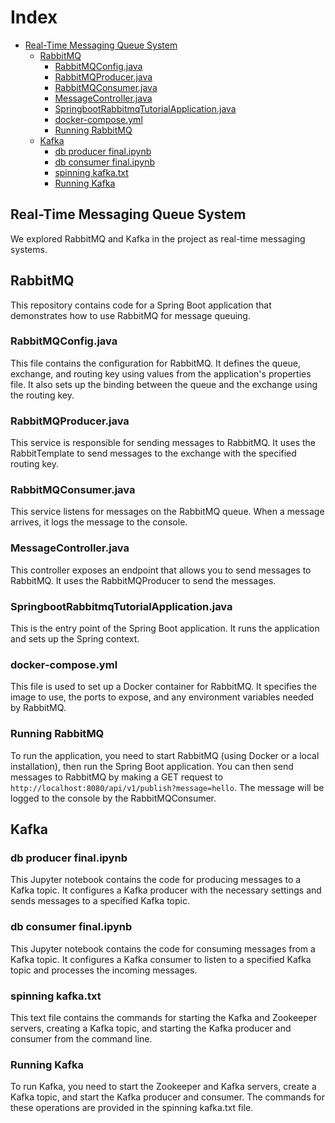 # Index

- [Real-Time Messaging Queue System](#real-time-messaging-queue-system)
    - [RabbitMQ](#rabbitmq)
        - [RabbitMQConfig.java](#rabbitmqconfigjava)
        - [RabbitMQProducer.java](#rabbitmqproducerjava)
        - [RabbitMQConsumer.java](#rabbitmqconsumerjava)
        - [MessageController.java](#messagecontrollerjava)
        - [SpringbootRabbitmqTutorialApplication.java](#springbootrabbitmqtutorialapplicationjava)
        - [docker-compose.yml](#docker-composeyml)
        - [Running RabbitMQ](#running-rabbitmq)
    - [Kafka](#kafka)
        - [db producer final.ipynb](#db-producer-finalipynb)
        - [db consumer final.ipynb](#db-consumer-finalipynb)
        - [spinning kafka.txt](#spinning-kafkatxt)
        - [Running Kafka](#running-kafka)

## Real-Time Messaging Queue System

We explored RabbitMQ and Kafka in the project as real-time messaging systems.

## RabbitMQ

This repository contains code for a Spring Boot application that demonstrates how to use RabbitMQ for message queuing.

### RabbitMQConfig.java

This file contains the configuration for RabbitMQ. It defines the queue, exchange, and routing key using values from the application's properties file. It also sets up the binding between the queue and the exchange using the routing key.

### RabbitMQProducer.java

This service is responsible for sending messages to RabbitMQ. It uses the RabbitTemplate to send messages to the exchange with the specified routing key.

### RabbitMQConsumer.java

This service listens for messages on the RabbitMQ queue. When a message arrives, it logs the message to the console.

### MessageController.java

This controller exposes an endpoint that allows you to send messages to RabbitMQ. It uses the RabbitMQProducer to send the messages.

### SpringbootRabbitmqTutorialApplication.java

This is the entry point of the Spring Boot application. It runs the application and sets up the Spring context.

### docker-compose.yml

This file is used to set up a Docker container for RabbitMQ. It specifies the image to use, the ports to expose, and any environment variables needed by RabbitMQ.

### Running RabbitMQ

To run the application, you need to start RabbitMQ (using Docker or a local installation), then run the Spring Boot application. You can then send messages to RabbitMQ by making a GET request to `http://localhost:8080/api/v1/publish?message=hello`. The message will be logged to the console by the RabbitMQConsumer.

## Kafka

### db producer final.ipynb

This Jupyter notebook contains the code for producing messages to a Kafka topic. It configures a Kafka producer with the necessary settings and sends messages to a specified Kafka topic.

### db consumer final.ipynb

This Jupyter notebook contains the code for consuming messages from a Kafka topic. It configures a Kafka consumer to listen to a specified Kafka topic and processes the incoming messages.

### spinning kafka.txt

This text file contains the commands for starting the Kafka and Zookeeper servers, creating a Kafka topic, and starting the Kafka producer and consumer from the command line.

### Running Kafka

To run Kafka, you need to start the Zookeeper and Kafka servers, create a Kafka topic, and start the Kafka producer and consumer. The commands for these operations are provided in the spinning kafka.txt file.